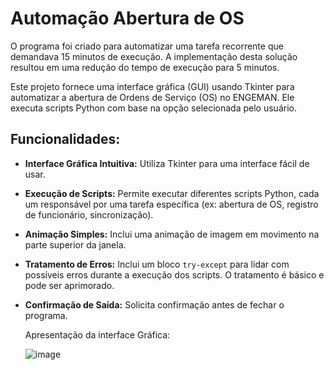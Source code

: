 # Automação Abertura de OS 

O programa foi criado para automatizar uma tarefa recorrente que demandava 15 minutos de execução. A implementação desta solução resultou em uma redução do tempo de execução para 5 minutos.

Este projeto fornece uma interface gráfica (GUI) usando Tkinter para automatizar a abertura de Ordens de Serviço (OS) no ENGEMAN.  Ele executa scripts Python com base na opção selecionada pelo usuário.

## Funcionalidades:

* **Interface Gráfica Intuitiva:**  Utiliza Tkinter para uma interface fácil de usar.
* **Execução de Scripts:** Permite executar diferentes scripts Python, cada um responsável por uma tarefa específica (ex: abertura de OS, registro de funcionário, sincronização).
* **Animação Simples:** Inclui uma animação de imagem em movimento na parte superior da janela.
* **Tratamento de Erros:** Inclui um bloco `try-except` para lidar com possíveis erros durante a execução dos scripts.  O tratamento é básico e pode ser aprimorado.
* **Confirmação de Saída:** Solicita confirmação antes de fechar o programa.


   Apresentação da interface Gráfica:

  ![image](https://github.com/user-attachments/assets/6f4fbc9a-8d2d-4b3b-836f-e995aaea53a3)